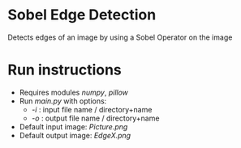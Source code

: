 # Sobel Edge Detection  

Detects edges of an image by using a Sobel Operator on the image

# Run instructions  
  - Requires modules *numpy*, *pillow*
  - Run *main.py* with options:
    * *-i* : input file name / directory+name  
    * *-o* : output file name / directory+name  
  - Default input image: *Picture.png*
  - Default output image: *EdgeX.png*
